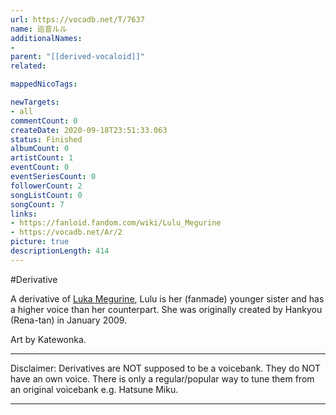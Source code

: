 ```yaml
---
url: https://vocadb.net/T/7637
name: 巡音ルル
additionalNames: 
- 
parent: "[[derived-vocaloid]]"
related:

mappedNicoTags:

newTargets:
- all
commentCount: 0
createDate: 2020-09-18T23:51:33.063
status: Finished
albumCount: 0
artistCount: 1
eventCount: 0
eventSeriesCount: 0
followerCount: 2
songListCount: 0
songCount: 7
links: 
- https://fanloid.fandom.com/wiki/Lulu_Megurine
- https://vocadb.net/Ar/2
picture: true
descriptionLength: 414
---
```


#Derivative

A derivative of [Luka Megurine](https://vocadb.net/Ar/2), Lulu is her (fanmade) younger sister and has a higher voice than her counterpart. She was originally created by Hankyou (Rena-tan) in January 2009.

Art by Katewonka.
___
Disclaimer:
Derivatives are NOT supposed to be a voicebank. They do NOT have an own voice. There is only a regular/popular way to tune them from an original voicebank e.g. Hatsune Miku.

---

